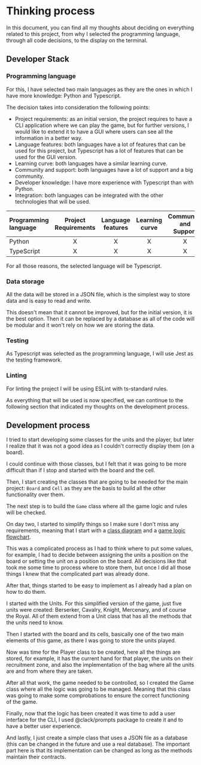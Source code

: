 # Thinking process

In this document, you can find all my thoughts about deciding on everything related to this project, from why I selected the programming language, through all code decisions, to the display on the terminal.

## Developer Stack

### Programming language
For this, I have selected two main languages as they are the ones in which I have more knowledge: Python and Typescript.

The decision takes into consideration the following points: 
- Project requirements: as an initial version, the project requires to have a CLI application where we can play the game, but for further versions, I would like to extend it to have a GUI where users can see all the information in a better way.
- Language features: both languages have a lot of features that can be used for this project, but Typescript has a lot of features that can be used for the GUI version.
- Learning curve: both languages have a similar learning curve.
- Community and support: both languages have a lot of support and a big community.
- Developer knowledge: I have more experience with Typescript than with Python.
- Integration: both languages can be integrated with the other technologies that will be used.

| Programming language | Project Requirements | Language features  | Learning curve | Community and Support | Developers Knowledge | Integration |
|:------------------|:---:|:---:|:---:|:---:|:---:|:---:|
| Python            | X | X | X | X | - | X |
| TypeScript        | X | X | X | X | X | X |

For all those reasons, the selected language will be Typescript.

### Data storage
All the data will be stored in a JSON file, which is the simplest way to store data and is easy to read and write. 

This doesn't mean that it cannot be improved, but for the initial version, it is the best option. Then it can be replaced by a database as all of the code will be modular and it won't rely on how we are storing the data.

### Testing

As Typescript was selected as the programming language, I will use Jest as the testing framework.

### Linting

For linting the project I will be using ESLint with ts-standard rules.

As everything that will be used is now specified, we can continue to the following section that indicated my thoughts on the development process.

## Development process

I tried to start developing some classes for the units and the player, but later I realize that it was not a good idea as I couldn't correctly display them (on a board). 

I could continue with those classes, but I felt that it was going to be more difficult than if I stop and started with the board and the cell.

Then, I start creating the classes that are going to be needed for the main project: `Board` and `Cell` as they are the basis to build all the other functionality over them.

The next step is to build the `Game` class where all the game logic and rules will be checked.

On day two, I started to simplify things so I make sure I don't miss any requirements, meaning that I start with a [class diagram](WarchestLiteClassDiagram.pdf) and a [game logic flowchart](WarchestLiteGameLogicFlowchart.pdf).

This was a complicated process as I had to think where to put some values, for example, I had to decide between assigning the units a position on the board or setting the unit on a position on the board. All decisions like that took me some time to process where to store them, but once I did all those things I knew that the complicated part was already done.

After that, things started to be easy to implement as I already had a plan on how to do them.

I started with the Units. For this simplified version of the game, just five units were created:  Berserker, Cavalry, Knight, Mercenary, and of course the Royal. All of them extend from a Unit class that has all the methods that the units need to know.

Then I started with the board and its cells, basically one of the two main elements of this game, as there I was going to store the units played.

Now was time for the Player class to be created, here all the things are stored, for example, it has the current hand for that player, the units on their recruitment zone, and also the implementation of the bag where all the units are and from where they are taken.

After all that work, the game needed to be controlled, so I created the Game class where all the logic was going to be managed. Meaning that this class was going to make some comprobations to ensure the correct functioning of the game.

Finally, now that the logic has been created it was time to add a user interface for the CLI, I used @clack/prompts package to create it and to have a better user experience. 

And lastly, I just create a simple class that uses a JSON file as a database (this can be changed in the future and use a real database). The important part here is that its implementation can be changed as long as the methods maintain their contracts.

